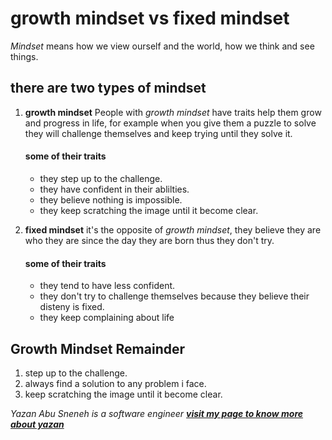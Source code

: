 # growth mindset vs fixed mindset
   *Mindset* means how we view ourself and the world, how we think and see things.
    
    
## there are two types of mindset
 1. **growth mindset**
      People with *growth mindset* have traits help them grow and progress in life, 
      for example when you give them a puzzle to solve they will challenge themselves and keep trying until they solve it.
      
      #### some of their traits
       * they step up to the challenge.
       * they have confident in their ablilties.
       * they believe nothing is impossible.
       * they keep scratching the image until it become clear.
          
 2. **fixed mindset**
      it's the opposite of *growth mindset*, they believe they are who they are since the day they are born thus they don't try.
      
      #### some of their traits
       * they tend to have less confident.
       * they don't try to challenge themselves because they believe their disteny is fixed.
       * they keep complaining about life
          

## Growth Mindset Remainder
 1. step up to the challenge.
 2. always find a solution to any problem i face.
 3. keep scratching the image until it become clear.
    
 *Yazan Abu Sneneh is a software engineer*
***[visit my page to know more about yazan](https://github.com/YazanSneneh)***
    
    
    
